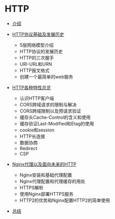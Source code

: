 # HTTP


- [介绍](./01.md)

- [HTTP协议基础及发展历史](./02.md)
    - 5层网络模型介绍
    - HTTP协议的发展历史
    - HTTP的三次握手
    - URI-URL和URN
    - HTTP报文格式
    - 创建一个最简单的web服务

- [HTTP各种特性总览](./03.md)
    - 认识HTTP客户端
    - CORS跨域请求的限制与解决
    - CORS跨域限制以及预请求验证
    - 缓存头Cache-Control的含义和使用
    - 缓存验证Last-Modified和Etag的使用
    - cookie和session
    - HTTP长连接
    - 数据协商
    - Redirect
    -  CSP

- [Nginx代理以及面向未来的HTTP](./04.md)
    - Nginx安装和基础代理配置
    - Nginx代理配置和代理缓存的用处
    - HTTPS解析
    - 使用Nginx部署HTTPS服务
    - HTTP2的优势和Nginx配置HTTP2的简单使用

- [总结](./05.md)











